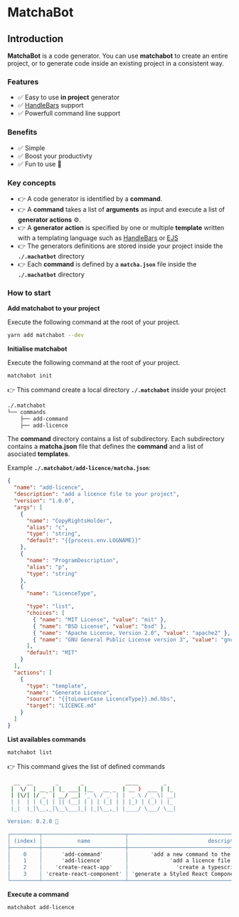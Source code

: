 # MatchaBot

## Introduction

**MatchaBot** is a code generator. You can use **matchabot** to create an entire project, or to generate code inside an existing project in a consistent way.

### Features

- ✅ Easy to use **in project** generator
- ✅ [HandleBars](https://handlebarsjs.com/) support
- ✅ Powerfull command line support

### Benefits

- ✅ Simple
- ✅ Boost your productivty
- ✅ Fun to use 🦄

### Key concepts

- 👉 A code generator is identified by a **command**.
- 👉 A **command** takes a list of **arguments** as input and execute a list of **generator actions** ⚙️.
- 👉 ️️A **generator action** is specified by one or multiple **template** written with a templating language such as [HandleBars](https://handlebarsjs.com/) or [EJS](https://ejs.co/)
- 👉 The generators definitions are stored inside your project inside the **`./.machatbot`** directory
- 👉 Each **command** is defined by a **`matcha.json`** file inside the **`./.machatbot`** directory

### How to start

**Add matchabot to your project**

Execute the following command at the root of your project.

```bash
yarn add matchabot --dev
```

**Initialise matchabot**

Execute the following command at the root of your project.

```bash
matchabot init
```

👉 This command create a local directory **`./.matchabot`** inside your project

```bash
./.matchabot
└── commands
    ├── add-command
    ├── add-licence
```

The **command** directory contains a list of subdirectory. Each subdirectory contains a **matcha.json** file that defines the **command** and a list of asociated **templates**.

Example **`./.matchabot/add-licence/matcha.json`**:

```json
{
  "name": "add-licence",
  "description": "add a licence file to your project",
  "version": "1.0.0",
  "args": [
    {
      "name": "CopyRightsHolder",
      "alias": "c",
      "type": "string",
      "default": "{{process.env.LOGNAME}}"
    },
    {
      "name": "ProgramDescription",
      "alias": "p",
      "type": "string"
    },
    {
      "name": "LicenceType",

      "type": "list",
      "choices": [
        { "name": "MIT License", "value": "mit" },
        { "name": "BSD License", "value": "bsd" },
        { "name": "Apache License, Version 2.0", "value": "apache2" },
        { "name": "GNU General Public License version 3", "value": "gnu3" }
      ],
      "default": "MIT"
    }
  ],
  "actions": [
    {
      "type": "template",
      "name": "Generate Licence",
      "source": "{{toLowerCase LicenceType}}.md.hbs",
      "target": "LICENCE.md"
    }
  ]
}
```

**List availables commands**

```bash
matchabot list
```

👉 This command gives the list of defined commands

```bash
  __  __       _       _             ____        _
 |  \/  | __ _| |_ ___| |__   __ _  | __ )  ___ | |_
 | |\/| |/ _` | __/ __| '_ \ / _` | |  _ \ / _ \| __|
 | |  | | (_| | || (__| | | | (_| | | |_) | (_) | |_
 |_|  |_|\__,_|\__\___|_| |_|\__,_| |____/ \___/ \__|

Version: 0.2.0 🍵

┌─────────┬──────────────────────────┬──────────────────────────────────────────────────────────────┬─────────┬────────────────────────────────────────────────┐
│ (index) │           name           │                         description                          │ version │                    location                    │
├─────────┼──────────────────────────┼──────────────────────────────────────────────────────────────┼─────────┼────────────────────────────────────────────────┤
│    0    │      'add-command'       │       'add a new command to the .matchabot directory'        │ '1.0.0' │      './.matchabot/commands/add-command'       │
│    1    │      'add-licence'       │             'add a licence file to your project'             │ '1.0.0' │      './.matchabot/commands/add-licence'       │
│    2    │    'create-react-app'    │               'create a typescript react app'                │ '1.0.0' │    './.matchabot/commands/create-react-app'    │
│    3    │ 'create-react-component' │ 'generate a Styled React Component, and an associated story' │ '1.0.0' │ './.matchabot/commands/create-react-component' │
└─────────┴──────────────────────────┴──────────────────────────────────────────────────────────────┴─────────┴────────────────────────────────────────────────┘

```

**Execute a command**

```bash
matchabot add-licence
```
